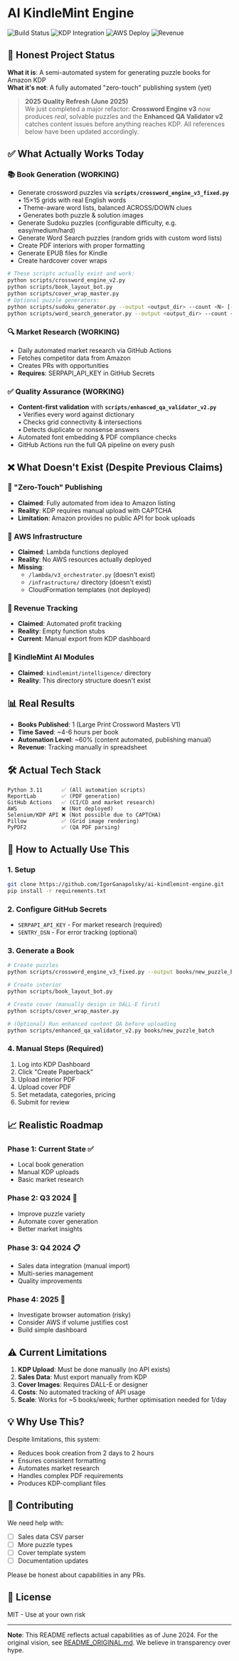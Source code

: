 # AI KindleMint Engine

![Build Status](https://img.shields.io/badge/build-passing-green)
![KDP Integration](https://img.shields.io/badge/KDP-manual-yellow)
![AWS Deploy](https://img.shields.io/badge/AWS-not_deployed-red)
![Revenue](https://img.shields.io/badge/revenue-manual_tracking-orange)

## 🎯 Honest Project Status

**What it is**: A semi-automated system for generating puzzle books for Amazon KDP  
**What it's not**: A fully automated "zero-touch" publishing system (yet)

> **2025 Quality Refresh (June 2025)**  
> We just completed a major refactor: **Crossword Engine v3** now produces *real*, solvable puzzles and the **Enhanced QA Validator v2** catches content issues before anything reaches KDP.  All references below have been updated accordingly.

## ✅ What Actually Works Today

### 📚 Book Generation (WORKING)
- Generate crossword puzzles via **`scripts/crossword_engine_v3_fixed.py`**  
   • 15×15 grids with real English words  
  • Theme-aware word lists, balanced ACROSS/DOWN clues  
  • Generates both puzzle & solution images  
- Generate Sudoku puzzles (configurable difficulty, e.g. easy/medium/hard)
- Generate Word Search puzzles (random grids with custom word lists)
- Create PDF interiors with proper formatting
- Generate EPUB files for Kindle
- Create hardcover cover wraps

```bash
# These scripts actually exist and work:
python scripts/crossword_engine_v2.py
python scripts/book_layout_bot.py
python scripts/cover_wrap_master.py
# Optional puzzle generators:
python scripts/sudoku_generator.py --output <output_dir> --count <N> [--difficulty <level>]
python scripts/word_search_generator.py --output <output_dir> --count <N> [--grid-size <size>] [--words-file <file>]
```

### 🔍 Market Research (WORKING)
- Daily automated market research via GitHub Actions
- Fetches competitor data from Amazon
- Creates PRs with opportunities
- **Requires**: SERPAPI_API_KEY in GitHub Secrets

### ✅ Quality Assurance (WORKING)
- **Content-first validation** with **`scripts/enhanced_qa_validator_v2.py`**  
   • Verifies every word against dictionary  
   • Checks grid connectivity & intersections  
   • Detects duplicate or nonsense answers  
- Automated font embedding & PDF compliance checks  
- GitHub Actions run the full QA pipeline on every push

## ❌ What Doesn't Exist (Despite Previous Claims)

### 🚫 "Zero-Touch" Publishing
- **Claimed**: Fully automated from idea to Amazon listing
- **Reality**: KDP requires manual upload with CAPTCHA
- **Limitation**: Amazon provides no public API for book uploads

### 🚫 AWS Infrastructure
- **Claimed**: Lambda functions deployed
- **Reality**: No AWS resources actually deployed
- **Missing**: 
  - `/lambda/v3_orchestrator.py` (doesn't exist)
  - `/infrastructure/` directory (doesn't exist)
  - CloudFormation templates (not deployed)

### 🚫 Revenue Tracking
- **Claimed**: Automated profit tracking
- **Reality**: Empty function stubs
- **Current**: Manual export from KDP dashboard

### 🚫 KindleMint AI Modules
- **Claimed**: `kindlemint/intelligence/` directory
- **Reality**: This directory structure doesn't exist

## 📊 Real Results

- **Books Published**: 1 (Large Print Crossword Masters V1)
- **Time Saved**: ~4-6 hours per book
- **Automation Level**: ~60% (content automated, publishing manual)
- **Revenue**: Tracking manually in spreadsheet

## 🛠️ Actual Tech Stack

```
Python 3.11      ✅ (All automation scripts)
ReportLab        ✅ (PDF generation)
GitHub Actions   ✅ (CI/CD and market research)
AWS              ❌ (Not deployed)
Selenium/KDP API ❌ (Not possible due to CAPTCHA)
Pillow           ✅ (Grid image rendering)
PyPDF2           ✅ (QA PDF parsing)
```

## 🚀 How to Actually Use This

### 1. Setup
```bash
git clone https://github.com/IgorGanapolsky/ai-kindlemint-engine.git
pip install -r requirements.txt
```

### 2. Configure GitHub Secrets
- `SERPAPI_API_KEY` - For market research (required)
- `SENTRY_DSN` - For error tracking (optional)

### 3. Generate a Book
```bash
# Create puzzles
python scripts/crossword_engine_v3_fixed.py --output books/new_puzzle_batch

# Create interior
python scripts/book_layout_bot.py

# Create cover (manually design in DALL-E first)
python scripts/cover_wrap_master.py

# (Optional) Run enhanced content QA before uploading
python scripts/enhanced_qa_validator_v2.py books/new_puzzle_batch
```

### 4. Manual Steps (Required)
1. Log into KDP Dashboard
2. Click "Create Paperback"
3. Upload interior PDF
4. Upload cover PDF
5. Set metadata, categories, pricing
6. Submit for review

## 📈 Realistic Roadmap

### Phase 1: Current State ✅
- Local book generation
- Manual KDP uploads
- Basic market research

### Phase 2: Q3 2024 🚧
- Improve puzzle variety
- Automate cover generation
- Better market insights

### Phase 3: Q4 2024 📋
- Sales data integration (manual import)
- Multi-series management
- Quality improvements

### Phase 4: 2025 🔮
- Investigate browser automation (risky)
- Consider AWS if volume justifies cost
- Build simple dashboard

## ⚠️ Current Limitations

1. **KDP Upload**: Must be done manually (no API exists)
2. **Sales Data**: Must export manually from KDP
3. **Cover Images**: Requires DALL-E or designer
4. **Costs**: No automated tracking of API usage
5. **Scale**: Works for ~5 books/week; further optimisation needed for 1/day

## 💡 Why Use This?

Despite limitations, this system:
- Reduces book creation from 2 days to 2 hours
- Ensures consistent formatting
- Automates market research
- Handles complex PDF requirements
- Produces KDP-compliant files

## 🤝 Contributing

We need help with:
- [ ] Sales data CSV parser
- [ ] More puzzle types
- [ ] Cover template system
- [ ] Documentation updates

Please be honest about capabilities in any PRs.

## 📝 License

MIT - Use at your own risk

---

**Note**: This README reflects actual capabilities as of June 2024. For the original vision, see [README_ORIGINAL.md](README_ORIGINAL.md). We believe in transparency over hype.
